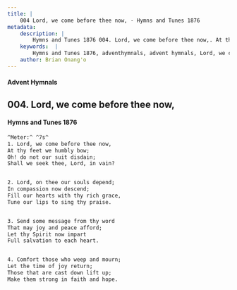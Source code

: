 ```yaml
---
title: |
    004 Lord, we come before thee now, - Hymns and Tunes 1876
metadata:
    description: |
        Hymns and Tunes 1876 004. Lord, we come before thee now,. At thy feet we humbly bow; Oh! do not our suit disdain; Shall we seek thee, Lord, in vain? 
    keywords:  |
        Hymns and Tunes 1876, adventhymnals, advent hymnals, Lord, we come before thee now,, At thy feet we humbly bow;, 
    author: Brian Onang'o
---
```


#### Advent Hymnals
## 004. Lord, we come before thee now,
####  Hymns and Tunes 1876

```txt
^Meter:^ ^7s^
1. Lord, we come before thee now,
At thy feet we humbly bow;
Oh! do not our suit disdain;
Shall we seek thee, Lord, in vain?


2. Lord, on thee our souls depend;
In compassion now descend;
Fill our hearts with thy rich grace,
Tune our lips to sing thy praise.


3. Send some message from thy word
That may joy and peace afford;
Let thy Spirit now impart
Full salvation to each heart.


4. Comfort those who weep and mourn;
Let the time of joy return;
Those that are cast down lift up;
Make them strong in faith and hope.
```